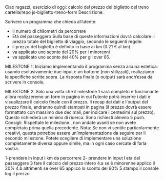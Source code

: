 Ciao ragazzi,
esercizio di oggi: calcolo del prezzo del biglietto del treno
cartella/repo js-biglietto-treno-form
Descrizione:

Scrivere un programma che chieda all’utente:
- Il numero di chilometri da percorrere
- Età del passeggero
Sulla base di queste informazioni dovrà calcolare il prezzo totale del biglietto di viaggio, secondo le seguenti regole:
- il prezzo del biglietto è definito in base ai km (0.21 € al km)
- va applicato uno sconto del 20% per i minorenni
- va applicato uno sconto del 40% per gli over 65.

MILESTONE 1:
Iniziamo implementando il programma senza alcuna estetica: usando esclusivamente due input e un bottone (non stilizzati), realizziamo le specifiche scritte sopra. La risposta finale (o output) sarà anch’essa da scrivere in console.


MILESTONE 2:
Solo una volta che il milestone 1 sarà completo e funzionante allora realizzeremo un form in pagina in cui l’utente potrà inserire i dati e visualizzare il calcolo finale con il prezzo.
Il recap dei dati e l'output del prezzo finale, andranno quindi stampati in pagina (il prezzo dovrà essere formattato con massimo due decimali, per indicare i centesimi sul prezzo). Questo richiederà un minimo di ricerca.
Sono richiesti almeno 5 push.
Consigli:
Rispettate le milestone., non andate avanti se non avete completato prima quella precedente.
Nota:
Se non vi sentite particolarmente creativi, questa potrebbe essere un’implementazione da seguire per il secondo milestone. Potete scegliere di implementare una soluzione completamente diversa oppure simile, ma in ogni caso cercate di farla vostra.

<!-- MILESTONE 1 -->

1-prendere in input i km da percorrere
2- prendere in input l eta del passeggere
3 fare il calcolo del prezzo intero 
4.a se è minorenne applico il 20%
4.b altrimenti se over 65 applico lo sconto del 60%
5 stampo il console log il prezzo 